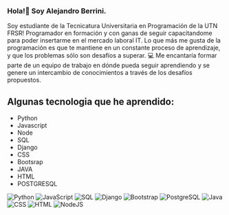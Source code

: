 ### Hola!👋 Soy Alejandro Berrini. 
Soy estudiante de la Tecnicatura Universitaria en Programación de la UTN FRSR! 
Programador en formación y con ganas de seguir capacitandome para poder insertarme en el mercado laboral IT.
Lo que más me gusta de la programación es que te mantiene en un constante proceso de aprendizaje, y que los problemas 
sólo son desafíos a superar. 💻
Me encantaría formar parte de un equipo de trabajo en dónde pueda seguir aprendiendo y 
se genere un intercambio de conocimientos a través de los desafíos propuestos. 


Algunas tecnologia que he aprendido:
- 
- Python
- Javascript
- Node 
- SQL
- Django
- CSS
- Bootsrap
- JAVA
- HTML
- POSTGRESQL


![Python](https://img.shields.io/badge/Python-Advanced-blue)
![JavaScript](https://img.shields.io/badge/JavaScript-Intermediate-yellow)
![SQL](https://img.shields.io/badge/SQL-Advanced-blue)
![Django](https://img.shields.io/badge/Django-Advanced-green)
![Bootstrap](https://img.shields.io/badge/Bootstrap-Advanced-purple)
![PostgreSQL](https://img.shields.io/badge/PostgreSQL-Advanced-blue)
![Java](https://img.shields.io/badge/Java-Intermediate-yellow)
![CSS](https://img.shields.io/badge/CSS-Intermediate-yellow)
![HTML](https://img.shields.io/badge/HTML-Advanced-orange)
![NodeJS](https://icons8.com/icon/hsPbhkOH4FMe/node-js)
<!--
**AlejandroEB89/AlejandroEB89** is a ✨ _special_ ✨ repository because its `README.md` (this file) appears on your GitHub profile.

Here are some ideas to get you started:

- 🔭 I’m currently working on ...
- 🌱 I’m currently learning ...
- 👯 I’m looking to collaborate on ...
- 🤔 I’m looking for help with ...
- 💬 Ask me about ...
- 📫 How to reach me: ...
- 😄 Pronouns: ...
- ⚡ Fun fact: ...
-->
